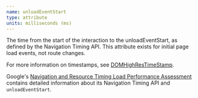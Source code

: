 ```yaml
---
name: unloadEventStart
type: attribute
units: milliseconds (ms)
---
```


The time from the start of the interaction to the unloadEventStart, as defined by the Navigation Timing API. This attribute exists for initial page load events, not route changes.

For more information on timestamps, see [DOMHighResTimeStamp](https://developer.mozilla.org/en-US/docs/Web/API/DOMHighResTimeStamp).

Google's [Navigation and Resource Timing Load Performance Assessment](https://developers.google.com/web/fundamentals/performance/navigation-and-resource-timing) contains detailed information about its Navigation Timing API and `unloadEventStart`.